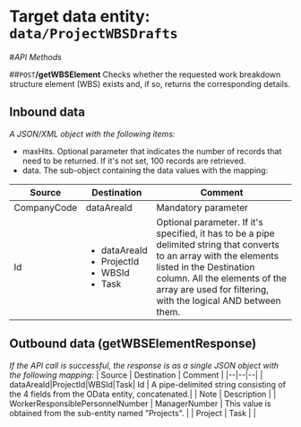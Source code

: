 # Target data entity: `data/ProjectWBSDrafts`

#_API Methods_

##`POST`**/getWBSElement**
Checks whether the requested work breakdown structure element (WBS) exists and, if so, returns the corresponding details.

## Inbound data

_A JSON/XML object with the following items:_
- maxHits. Optional parameter that indicates the number of records that need to be returned. If it's not set, 100 records are retrieved.
- data. The sub-object containing the data values with the mapping:

| Source | Destination | Comment |
|--|--|--|
| CompanyCode | dataAreaId | Mandatory parameter |
| Id | <ul><li>dataAreaId</li><li>ProjectId</li><li>WBSId</li><li>Task</li></ul> | Optional parameter. If it's specified, it has to be a pipe delimited string that converts to an array with the elements listed in the Destination column. All the elements of the array are used for filtering, with the logical AND between them. |

## Outbound data (getWBSElementResponse)
_If the API call is successful, the response is as a single JSON object with the following mapping:_
| Source | Destination | Comment |
|--|--|--|
| dataAreaId\|ProjectId\|WBSId\|Task| Id | A pipe-delimited string consisting of the 4 fields from the OData entity, concatenated.|
| Note | Description |
| WorkerResponsiblePersonnelNumber | ManagerNumber | This value is obtained from the sub-entity named "Projects". | 
| Project | Task | |
